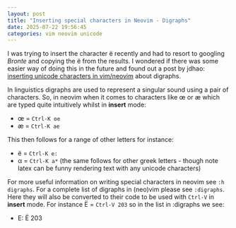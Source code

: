 ```yaml
---
layout: post
title: "Inserting special characters in Neovim - Digraphs"
date: 2025-07-22 19:56:45
categories: vim neovim unicode
---
```


I was trying to insert the character ë recently and had to resort to googling _Bronte_ and copying the ë from the results. I wondered if there was some easier way of doing this in the future and found out a post by jdhao: [inserting unicode characters in vim/neovim][jdhao] about digraphs.

In linguistics digraphs are used to represent a singular sound using a pair of characters. So, in neovim when it comes to characters like œ or æ which are typed quite intuitively whilst in **insert** mode:

- œ = `Ctrl-K oe`
- æ = `Ctrl-K ae`

This then follows for a range of other letters for instance:

- ë = `Ctrl-K e:`
- α = `Ctrl-K a*` (the same follows for other greek letters - though note latex can be funny rendering text with any unicode characters)

For more useful information on writing special characters in neovim see `:h digraphs`.
For a complete list of digraphs in (neo)vim please see `:digraphs`. Here they will also be converted to their code to be used with `Ctrl-V` in **insert** mode. For instance Ë = `Ctrl-V 203` so in the list in :digraphs we see:

- E: Ë 203

[jdhao]: https://jdhao.github.io/2020/10/07/nvim_insert_unicode_char/
